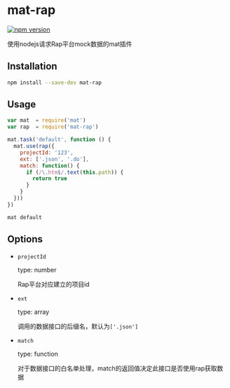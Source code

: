 # mat-rap

[![npm version](https://badge.fury.io/js/mat-rap.svg)](http://badge.fury.io/js/mat-rap)

使用nodejs请求Rap平台mock数据的mat插件

## Installation

```sh
npm install --save-dev mat-rap
```

## Usage

```javascript
var mat  = require('mat')
var rap  = require('mat-rap')

mat.task('default', function () {
  mat.use(rap({
    projectId: '123',
    ext: ['.json', '.do'],
    match: function() {
      if (/\.htm$/.text(this.path)) {
        return true
      }
    }
  }))
})
```

```sh
mat default
```

## Options

- `projectId`
  
  type: number

  Rap平台对应建立的项目id

- `ext`
  
  type: array

  调用的数据接口的后缀名，默认为`['.json']`

- `match`
  
  type: function

  对于数据接口的白名单处理，match的返回值决定此接口是否使用rap获取数据